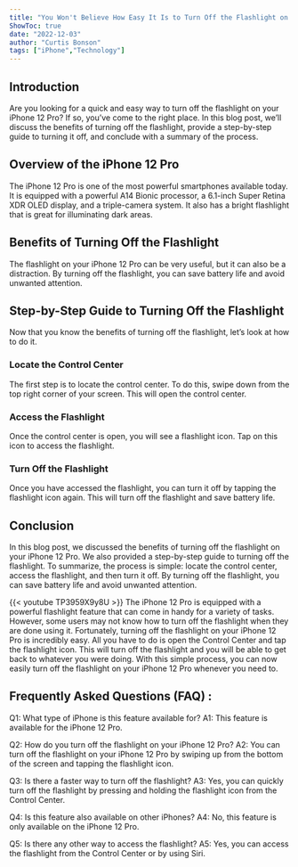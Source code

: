 ```yaml
---
title: "You Won't Believe How Easy It Is to Turn Off the Flashlight on Your iPhone 12 Pro!"
ShowToc: true 
date: "2022-12-03"
author: "Curtis Bonson" 
tags: ["iPhone","Technology"]
---
```

## Introduction
Are you looking for a quick and easy way to turn off the flashlight on your iPhone 12 Pro? If so, you’ve come to the right place. In this blog post, we’ll discuss the benefits of turning off the flashlight, provide a step-by-step guide to turning it off, and conclude with a summary of the process. 

## Overview of the iPhone 12 Pro
The iPhone 12 Pro is one of the most powerful smartphones available today. It is equipped with a powerful A14 Bionic processor, a 6.1-inch Super Retina XDR OLED display, and a triple-camera system. It also has a bright flashlight that is great for illuminating dark areas. 

## Benefits of Turning Off the Flashlight
The flashlight on your iPhone 12 Pro can be very useful, but it can also be a distraction. By turning off the flashlight, you can save battery life and avoid unwanted attention. 

## Step-by-Step Guide to Turning Off the Flashlight
Now that you know the benefits of turning off the flashlight, let’s look at how to do it. 

### Locate the Control Center
The first step is to locate the control center. To do this, swipe down from the top right corner of your screen. This will open the control center. 

### Access the Flashlight
Once the control center is open, you will see a flashlight icon. Tap on this icon to access the flashlight. 

### Turn Off the Flashlight
Once you have accessed the flashlight, you can turn it off by tapping the flashlight icon again. This will turn off the flashlight and save battery life. 

## Conclusion
In this blog post, we discussed the benefits of turning off the flashlight on your iPhone 12 Pro. We also provided a step-by-step guide to turning off the flashlight. To summarize, the process is simple: locate the control center, access the flashlight, and then turn it off. By turning off the flashlight, you can save battery life and avoid unwanted attention.

{{< youtube TP3959X9y8U >}} 
The iPhone 12 Pro is equipped with a powerful flashlight feature that can come in handy for a variety of tasks. However, some users may not know how to turn off the flashlight when they are done using it. Fortunately, turning off the flashlight on your iPhone 12 Pro is incredibly easy. All you have to do is open the Control Center and tap the flashlight icon. This will turn off the flashlight and you will be able to get back to whatever you were doing. With this simple process, you can now easily turn off the flashlight on your iPhone 12 Pro whenever you need to.

## Frequently Asked Questions (FAQ) :
Q1: What type of iPhone is this feature available for? 
A1: This feature is available for the iPhone 12 Pro.

Q2: How do you turn off the flashlight on your iPhone 12 Pro? 
A2: You can turn off the flashlight on your iPhone 12 Pro by swiping up from the bottom of the screen and tapping the flashlight icon.

Q3: Is there a faster way to turn off the flashlight? 
A3: Yes, you can quickly turn off the flashlight by pressing and holding the flashlight icon from the Control Center.

Q4: Is this feature also available on other iPhones? 
A4: No, this feature is only available on the iPhone 12 Pro.

Q5: Is there any other way to access the flashlight? 
A5: Yes, you can access the flashlight from the Control Center or by using Siri.


